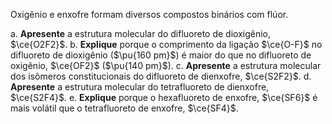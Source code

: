 Oxigênio e enxofre formam diversos compostos binários com flúor.

a. **Apresente** a estrutura molecular do difluoreto de dioxigênio, $\ce{O2F2}$.
b. **Explique** porque o comprimento da ligação $\ce{O-F}$ no difluoreto de dioxigênio ($\pu{160 pm}$) é maior do que no difluoreto de oxigênio, $\ce{OF2}$ ($\pu{140 pm}$).
c. **Apresente** a estrutura molecular dos isômeros constitucionais do difluoreto de dienxofre, $\ce{S2F2}$.
d. **Apresente** a estrutura molecular do tetrafluoreto de dienxofre, $\ce{S2F4}$.
e. **Explique** porque o hexafluoreto de enxofre, $\ce{SF6}$ é mais volátil que o tetrafluoreto de enxofre, $\ce{SF4}$.

